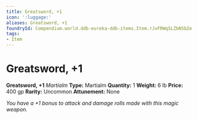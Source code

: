 ```yaml
---
title: Greatsword, +1
icon: ':luggage:'
aliases: Greatsword, +1
foundryId: Compendium.world.ddb-eureka-ddb-items.Item.rJvFRWqSLZbN5bZe
tags:
- Item
---
```


# Greatsword, +1

**Greatsword, +1**
_Martialm_
**Type:** Martialm
**Quantity:** 1
**Weight:** 6 lb
**Price:** 400 gp
**Rarity:** Uncommon
**Attunement:** None

*You have a +1 bonus to attack and damage rolls made with this magic weapon.*